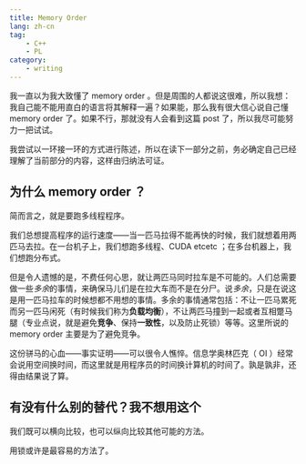 ```yaml
---
title: Memory Order
lang: zh-cn
tag:
    - C++
    - PL
category:
    - writing
---
```


我一直以为我大致懂了 memory order 。但是周围的人都说这很难，所以我想：我自己能不能用直白的语言将其解释一遍？如果能，那么我有很大信心说自己懂 memory order 了。如果不行，那就没有人会看到这篇 post 了，所以我尽可能努力一把试试。

我尝试以一环接一环的方式进行陈述，所以在读下一部分之前，务必确定自己已经理解了当前部分的内容，这样由归纳法可证。

## 为什么 memory order ？

简而言之，就是要跑多线程程序。

我们总想提高程序的运行速度——当一匹马拉得不能再快的时候，我们就想着用两匹马去拉。在一台机子上，我们想跑多线程、CUDA etcetc ；在多台机器上，我们想跑分布式。

但是令人遗憾的是，不费任何心思，就让两匹马同时拉车是不可能的。人们总需要做一些*多余*的事情，来确保马儿们是在拉大车而不是在分尸。说*多余*，只是在说这是用一匹马拉车的时候想都不用想的事情。多余的事情通常包括：不让一匹马累死而另一匹马闲死（有时候我们称为**负载均衡**），不让两匹马撞到一起或者互相蹩马腿（专业点说，就是避免**竞争**、保持**一致性**，以及防止死锁）等等。这里所说的 memory order 主要是为了避免竞争。

这份骈马的心血——事实证明——可以很令人憔悴。信息学奥林匹克（ OI ）经常会说用空间换时间，而这里就是用程序员的时间换计算机的时间了。孰是孰非，还得由结果说了算。

## 有没有什么别的替代？我不想用这个

我们既可以横向比较，也可以纵向比较其他可能的方法。

用锁或许是最容易的方法了。